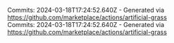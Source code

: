 Commits: 2024-03-18T17:24:52.640Z - Generated via https://github.com/marketplace/actions/artificial-grass
<br>
Commits: 2024-03-18T17:24:52.640Z - Generated via https://github.com/marketplace/actions/artificial-grass
<br>
